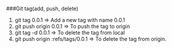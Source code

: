 ###Git tag(add, push, delete)
1. git tag 0.0.1  => Add a new tag with name 0.0.1
2. git push origin 0.0.1 => To push the tag to origin
3. git tag -d 0.0.1 => To delete the tag from local
4. git push origin :refs/tags/0.0.1 => To delete the tag from origin.

